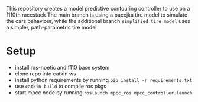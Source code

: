 This repository creates a model predictive contouring controller to use on a f110th racestack
The main branch is using a pacejka tire model to simulate the cars behaviour, while the additional branch `simplified_tire_model` uses a simpler, path-parametric tire model

# Setup
- install ros-noetic and f110 base system
- clone repo into catkin ws
- install python requirements by running `pip install -r requirements.txt` 
- use `catkin build` to compile ros pkgs
- start mpcc node by running `roslaunch mpcc_ros mpcc_controller.launch`

